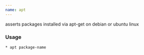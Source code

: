 ```yaml
---
name: apt
---
```

asserts packages installed via apt-get on debian or ubuntu linux


### Usage

```bash
* apt package-name
```
